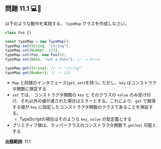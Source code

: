 ## 問題 11.1 💻🧪

以下のような動作を実現する、 `TypeMap` クラスを作成しなさい。

```js
class Foo {}

const typeMap = new TypeMap();
typeMap.set(String, "string");
typeMap.set(Number, 123);
typeMap.set(Foo, new Foo());
typeMap.set(Date, "not a date"); // -> Error

typeMap.get(String); // -> "string"
typeMap.get(Number); // -> 123
```

- `Map` と同様のインタフェース(`get`, `set`)を持つ。ただし、`key` はコンストラクタ関数に限定する
- `set` では、 コンストラクタ関数の `key` と そのクラスの `value` のみ受け付け、それ以外の値が渡された場合はエラーとする。これにより、`get` で取得する値が `key` に指定したコンストラクタ関数のクラスであることを保証する。
  - TypeScriptの場合はそのような `key`, `value` の型定義とする
- プリミティブ値は、ラッパークラスのコンストラクタ関数で `get`/`set` 可能とする

**出題範囲**: 11.1
